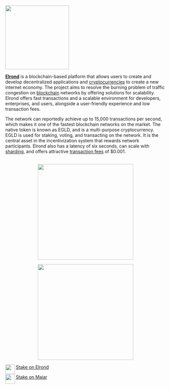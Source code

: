 # <p align="center">
  <img width="200" src="https://user-images.githubusercontent.com/95366163/146521098-1d85d00d-34ab-4f04-9715-d90b9bf38b19.png">
</p>


[**Elrond**](https://elrond.com/) is a blockchain-based platform that allows users to create and develop decentralized applications and [cryptocurrencies](Cryptocurrency.md) to create a new internet economy. The project aims to resolve the burning problem of traffic congestion on [blockchain](Blockchain.md) networks by offering solutions for scalability. Elrond offers fast transactions and a scalable environment for developers, enterprises, and users, alongside a user-friendly experience and low transaction fees.

The network can reportedly achieve up to 15,000 transactions per second, which makes it one of the fastest blockchain networks on the market. The native token is known as EGLD, and is a multi-purpose cryptocurrency. EGLD is used for staking, voting, and transacting on the network. It is the central asset in the incentivization system that rewards network participants. Elrond also has a latency of six seconds, can scale with [sharding](Sharding.md), and offers attractive [transaction fees](Transaction_fees.md) of $0.001.
<br>
<br>

<div class="maincard" align="center">
  
  <a href="https://wiki.audit.one/How_to_stake_eGLD_with_Elrond/" target="_self">
   <div class="image" align="center">
     <div>
       <p>
           <img width="300" src="https://user-images.githubusercontent.com/95366163/149756985-3e2dc968-202d-4e83-86b1-3957b2c1556d.png"> 
        </p>
     </div>
   </div>
  </a>   
 <a href="https://wiki.audit.one/How_to_stake_eGLD_with_Maiar/" target="_self">
   <div class="image" align="center">
     <div>
       <p>
           <img width="300" src="https://user-images.githubusercontent.com/95366163/149757014-28565134-54bf-4184-abe9-407d78efa12c.png"> 
        </p>
     </div>
   </div>
  </a>   

</div>

<div class="maincard">
   
<a href="https://wiki.audit.one/How_to_stake_eGLD_with_Elrond/" target="_self">
   <div class="card">
     <div>
       <p class="heading">
          Stake on Elrond
           <img align="left" width="30" src="https://user-images.githubusercontent.com/95366163/149761720-7c71dec0-523f-4733-b5c1-3886406f2601.png"> 
        </p>
     </div>
   </div>
  </a>   
   
 <a href="https://wiki.audit.one/How_to_stake_eGLD_with_Maiar/" target="_self">
   <div class="card">
     <div>
       <p class="heading">
         Stake on Maiar
       <img align="left" width="30" src="https://user-images.githubusercontent.com/95366163/149761777-2cf095c5-2983-4ed2-8916-8e766ee9d3dd.png"> 
       </p>
     </div>
   </div>
  </a>


